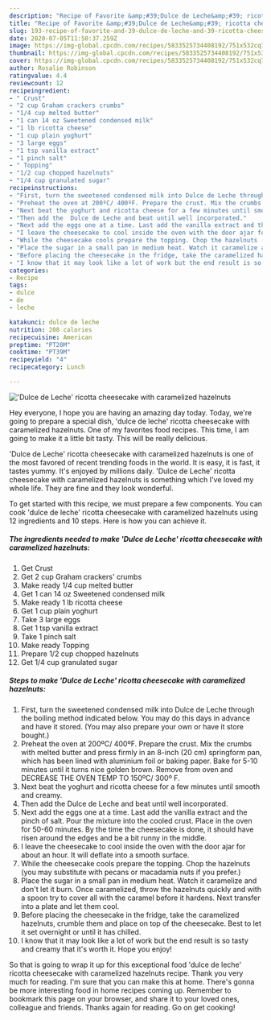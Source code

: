 ```yaml
---
description: "Recipe of Favorite &amp;#39;Dulce de Leche&amp;#39; ricotta cheesecake with caramelized hazelnuts"
title: "Recipe of Favorite &amp;#39;Dulce de Leche&amp;#39; ricotta cheesecake with caramelized hazelnuts"
slug: 193-recipe-of-favorite-and-39-dulce-de-leche-and-39-ricotta-cheesecake-with-caramelized-hazelnuts
date: 2020-07-05T11:50:37.259Z
image: https://img-global.cpcdn.com/recipes/5833525734408192/751x532cq70/dulce-de-leche-ricotta-cheesecake-with-caramelized-hazelnuts-recipe-main-photo.jpg
thumbnail: https://img-global.cpcdn.com/recipes/5833525734408192/751x532cq70/dulce-de-leche-ricotta-cheesecake-with-caramelized-hazelnuts-recipe-main-photo.jpg
cover: https://img-global.cpcdn.com/recipes/5833525734408192/751x532cq70/dulce-de-leche-ricotta-cheesecake-with-caramelized-hazelnuts-recipe-main-photo.jpg
author: Rosalie Robinson
ratingvalue: 4.4
reviewcount: 12
recipeingredient:
- " Crust"
- "2 cup Graham crackers crumbs"
- "1/4 cup melted butter"
- "1 can 14 oz Sweetened condensed milk"
- "1 lb ricotta cheese"
- "1 cup plain yoghurt"
- "3 large eggs"
- "1 tsp vanilla extract"
- "1 pinch salt"
- " Topping"
- "1/2 cup chopped hazelnuts"
- "1/4 cup granulated sugar"
recipeinstructions:
- "First, turn the sweetened condensed milk into Dulce de Leche through the boiling method indicated below. You may do this days in advance and have it stored. (You may also prepare your own or have it store bought.)"
- "Preheat the oven at 200ºC/ 400ºF. Prepare the crust. Mix the crumbs with melted butter and press firmly in an 8-inch (20 cm) springform pan, which has been lined with aluminium foil or baking paper. Bake for 5-10 minutes until it turns nice golden brown. Remove from oven and DECREASE THE OVEN TEMP TO 150ºC/ 300º F."
- "Next beat the yoghurt and ricotta cheese for a few minutes until smooth and creamy."
- "Then add the  Dulce de Leche and beat until well incorporated."
- "Next add the eggs one at a time. Last add the vanilla extract and the pinch of salt. Pour the mixture into the cooled crust. Place in the oven for 50-60 minutes. By the time the cheesecake is done, it should have risen around the edges and be a bit runny in the middle."
- "I leave the cheesecake to cool inside the oven with the door ajar for about an hour. It will deflate into a smooth surface."
- "While the cheesecake cools prepare the topping. Chop the hazelnuts (you may substitute with pecans or macadamia nuts if you prefer.)"
- "Place the sugar in a small pan in medium heat. Watch it caramelize and don&#39;t let it burn. Once caramelized, throw the hazelnuts quickly and with a spoon try to cover all with the caramel before it hardens. Next transfer into a plate and let them cool."
- "Before placing the cheesecake in the fridge, take the caramelized hazelnuts, crumble them and place on top of the cheesecake. Best to let it set overnight or until it has chilled."
- "I know that it may look like a lot of work but the end result is so tasty and creamy that it&#39;s worth it. Hope you enjoy!"
categories:
- Recipe
tags:
- dulce
- de
- leche

katakunci: dulce de leche 
nutrition: 208 calories
recipecuisine: American
preptime: "PT20M"
cooktime: "PT39M"
recipeyield: "4"
recipecategory: Lunch

---
```



![&#39;Dulce de Leche&#39; ricotta cheesecake with caramelized hazelnuts](https://img-global.cpcdn.com/recipes/5833525734408192/751x532cq70/dulce-de-leche-ricotta-cheesecake-with-caramelized-hazelnuts-recipe-main-photo.jpg)

Hey everyone, I hope you are having an amazing day today. Today, we're going to prepare a special dish, &#39;dulce de leche&#39; ricotta cheesecake with caramelized hazelnuts. One of my favorites food recipes. This time, I am going to make it a little bit tasty. This will be really delicious.

&#39;Dulce de Leche&#39; ricotta cheesecake with caramelized hazelnuts is one of the most favored of recent trending foods in the world. It is easy, it is fast, it tastes yummy. It's enjoyed by millions daily. &#39;Dulce de Leche&#39; ricotta cheesecake with caramelized hazelnuts is something which I've loved my whole life. They are fine and they look wonderful.




To get started with this recipe, we must prepare a few components. You can cook &#39;dulce de leche&#39; ricotta cheesecake with caramelized hazelnuts using 12 ingredients and 10 steps. Here is how you can achieve it.

<!--inarticleads1-->

##### The ingredients needed to make &#39;Dulce de Leche&#39; ricotta cheesecake with caramelized hazelnuts:

1. Get  Crust
1. Get 2 cup Graham crackers&#39; crumbs
1. Make ready 1/4 cup melted butter
1. Get 1 can 14 oz Sweetened condensed milk
1. Make ready 1 lb ricotta cheese
1. Get 1 cup plain yoghurt
1. Take 3 large eggs
1. Get 1 tsp vanilla extract
1. Take 1 pinch salt
1. Make ready  Topping
1. Prepare 1/2 cup chopped hazelnuts
1. Get 1/4 cup granulated sugar




<!--inarticleads2-->

##### Steps to make &#39;Dulce de Leche&#39; ricotta cheesecake with caramelized hazelnuts:

1. First, turn the sweetened condensed milk into Dulce de Leche through the boiling method indicated below. You may do this days in advance and have it stored. (You may also prepare your own or have it store bought.)
1. Preheat the oven at 200ºC/ 400ºF. Prepare the crust. Mix the crumbs with melted butter and press firmly in an 8-inch (20 cm) springform pan, which has been lined with aluminium foil or baking paper. Bake for 5-10 minutes until it turns nice golden brown. Remove from oven and DECREASE THE OVEN TEMP TO 150ºC/ 300º F.
1. Next beat the yoghurt and ricotta cheese for a few minutes until smooth and creamy.
1. Then add the  Dulce de Leche and beat until well incorporated.
1. Next add the eggs one at a time. Last add the vanilla extract and the pinch of salt. Pour the mixture into the cooled crust. Place in the oven for 50-60 minutes. By the time the cheesecake is done, it should have risen around the edges and be a bit runny in the middle.
1. I leave the cheesecake to cool inside the oven with the door ajar for about an hour. It will deflate into a smooth surface.
1. While the cheesecake cools prepare the topping. Chop the hazelnuts (you may substitute with pecans or macadamia nuts if you prefer.)
1. Place the sugar in a small pan in medium heat. Watch it caramelize and don&#39;t let it burn. Once caramelized, throw the hazelnuts quickly and with a spoon try to cover all with the caramel before it hardens. Next transfer into a plate and let them cool.
1. Before placing the cheesecake in the fridge, take the caramelized hazelnuts, crumble them and place on top of the cheesecake. Best to let it set overnight or until it has chilled.
1. I know that it may look like a lot of work but the end result is so tasty and creamy that it&#39;s worth it. Hope you enjoy!




So that is going to wrap it up for this exceptional food &#39;dulce de leche&#39; ricotta cheesecake with caramelized hazelnuts recipe. Thank you very much for reading. I'm sure that you can make this at home. There's gonna be more interesting food in home recipes coming up. Remember to bookmark this page on your browser, and share it to your loved ones, colleague and friends. Thanks again for reading. Go on get cooking!
